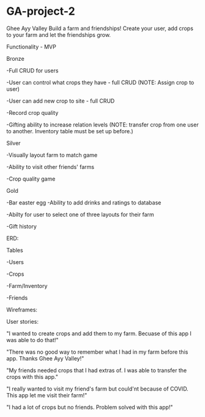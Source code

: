 # GA-project-2
Ghee Ayy Valley
Build a farm and friendships! Create your user, add crops to your farm and let the friendships grow.
	
Functionality - MVP

Bronze

-Full CRUD for users
	
-User can control what crops they have - full CRUD (NOTE: Assign crop to user)

-User can add new crop to site - full CRUD

-Record crop quality

-Gifting ability to increase relation levels (NOTE: transfer crop from one user to another. Inventory table must be set up before.)

Silver

-Visually layout farm to match game 

-Ability to visit other friends' farms

-Crop quality game

Gold

-Bar easter egg  -Ability to add drinks and ratings to database

-Abilty for user to select one of three layouts for their farm  

-Gift history


ERD:

Tables 
	
-Users
	
-Crops

-Farm/Inventory

-Friends


Wireframes:

User stories:

"I wanted to create crops and add them to my farm. Becuase of this app I was able to do that!"

"There was no good way to remember what I had in my farm before this app. Thanks Ghee Ayy Valley!"

"My friends needed crops that I had extras of. I was able to transfer the crops with this app."

"I really wanted to visit my friend's farm but could'nt because of COVID. This app let me visit their farm!"

"I had a lot of crops but no friends. Problem solved with this app!"
